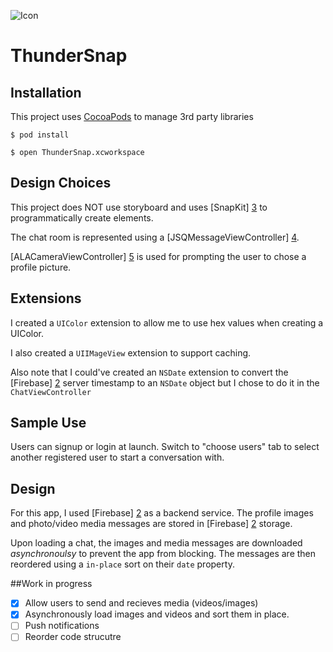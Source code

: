 ![Icon](https://github.com/teressaeid/ThunderSnap/blob/master/Icon/Icon.png) 
# ThunderSnap

## Installation

This project uses [CocoaPods][1] to manage 3rd party libraries

```
$ pod install
```
```
$ open ThunderSnap.xcworkspace
```
## Design Choices
This project does NOT use storyboard and uses [SnapKit] [3] to programmatically create elements.

The chat room is represented using a [JSQMessageViewController] [4].

[ALACameraViewController] [5] is used for prompting the user to chose a profile picture.

## Extensions
I created a ```UIColor``` extension to allow me to use hex values when creating a UIColor.

I also created a ```UIIMageView``` extension to support caching.

Also note that I could've created an ```NSDate``` extension to convert the [Firebase] [2] server timestamp to an ```NSDate``` object but I chose to do it in the ```ChatViewController```

## Sample Use
Users can signup or login at launch. Switch to "choose users" tab to select another registered user to start a conversation with.

## Design
For this app, I used [Firebase] [2] as a backend service. The profile images and photo/video media messages are stored in [Firebase] [2] storage.

Upon loading a chat, the images and media messages are downloaded *asynchronoulsy* to prevent the app from blocking. The messages are then reordered using a ```in-place``` sort on their ```date``` property.

##Work in progress
- [x] Allow users to send and recieves media (videos/images)
- [x] Asynchronously load images and videos and sort them in place.
- [ ] Push notifications
- [ ] Reorder code strucutre

[1]: http://www.cocoapods.org
[2]: https://firebase.google.com/
[3]: https://github.com/SnapKit/SnapKit
[4]: https://github.com/jessesquires/JSQMessagesViewController
[5]: https://github.com/AlexLittlejohn/ALCameraViewController
[6]: https://github.com/SwiftKickMobile/SwiftMessages

